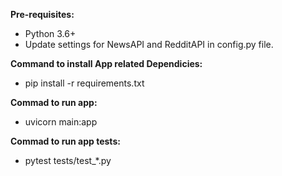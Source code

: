 **Pre-requisites:**
* Python 3.6+
* Update settings for NewsAPI and RedditAPI in config.py file.

**Command to install App related Dependicies:**
* pip install -r requirements.txt

**Commad to run app:**
* uvicorn main:app

**Commad to run app tests:**
* pytest tests/test_*.py